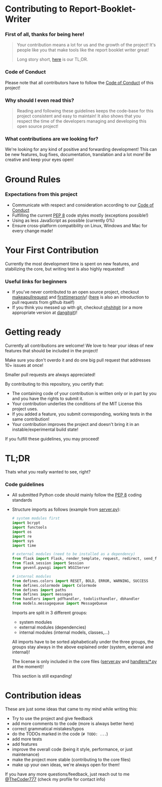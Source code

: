 # Contributing to Report-Booklet-Writer

### First of all, thanks for being here!

> Your contribution means a lot for us and the growth of the project! It's people like you that make tools like the report booklet writer great!
>
> Long story short, [here](#tl-dr) is our TL;DR.

### Code of Conduct

Please note that all contributors have to follow the [Code of Conduct](https://github.com/TheCoder777/Report-Booklet-Writer/blob/master/CODE_OF_CONDUCT.md) of this project!

### Why should I even read this?

> Reading and following these guidelines keeps the code-base for this project consistent and easy to maintain! It also shows that you respect the time of the developers managing and developing this open source project!

### What contributions are we looking for?

We're looking for any kind of positive and forwarding development! This can be new features, bug fixes, documentation, translation and a lot more! Be creative and keep your eyes open!

# Ground Rules

### Expectations from this project

- Communicate with respect and consideration according to our [Code of Conduct](https://github.com/TheCoder777/Report-Booklet-Writer/blob/master/CODE_OF_CONDUCT.md)
- Fulfilling the current [PEP 8][pep8] code styles mostly (exceptions possible!)
- Using as less JavaScript as possible (currently 0%)
- Ensure cross-platform compatibility on Linux, Windows and Mac for every change made!



# Your First Contribution

Currently the most development time is spent on new features, and stabilizing the core, but writing test is also highly requested!

### Useful links for beginners

- If you've never contributed to an open source project, checkout [makeapullrequest](http://makeapullrequest.com/) and [firsttimersonly](https://www.firsttimersonly.com/)! ([here](https://docs.github.com/en/free-pro-team@latest/github/collaborating-with-issues-and-pull-requests/about-pull-requests) is also an introduction to pull requests from github itself)
- If you think you messed up with git, checkout [ohshitgit](https://ohshitgit.com/) (or a more appropriate version at [dangitgit](https://dangitgit.com/))!

# Getting ready

Currently all contributions are welcome! We love to hear your ideas of new features that should be included in the project!

Make sure you don't overdo it and do one big pull request that addresses 10+ issues at once!

Smaller pull requests are always appreciated!

By contributing to this repository, you certify that:

- The containing code of your contribution is written only or in part by you and you have the rights to submit it.
- Your contribution underlies the conditions of the MIT License this project uses.
- If you added a feature, you submit corresponding, working tests in the same contribution!
- Your contribution improves the project and doesn't bring it in an instable/experimental build state!

If you fulfill these guidelines, you may proceed!

# TL;DR

Thats what you really wanted to see, right?

### Code guidelines

- All submitted Python code should mainly follow the [PEP 8][pep8] coding standards

- Structure imports as follows (example from [server.py][serverpy]):

  ```python
  # system modules first
  import bcrypt
  import functools
  import os
  import re
  import sys
  import time
  
  # external modules (need to be installed as a dependency)
  from flask import Flask, render_template, request, redirect, send_file, session, url_for, abort
  from flask_session import Session
  from gevent.pywsgi import WSGIServer
  
  # internal modules
  from defines.colors import RESET, BOLD, ERROR, WARNING, SUCCESS
  from defines.colormode import Colormode
  from defines import paths
  from defines import messages
  from handlers import pdfhandler, todolisthandler, dbhandler
  from models.messagequeue import MessageQueue
  ```

  Imports are split in 3 different groups:

  - system modules
  - external modules (dependencies)
  - internal modules (internal models, classes,...)

  All imports have to be sorted alphabetically under the three groups, the groups stay always in the above explained order (system, external and internal)!

  The license is only included in the core files ([server.py][serverpy] and [handlers/*.py][handlers] at the moment)!

  This section is still expanding!

# Contribution ideas

These are just some ideas that came to my mind while writing this:

- Try to use the project and give feedback
- add more comments to the code (more is always better here)
- correct grammatical mistakes/typos
- do the TODOs marked in the code (`# TODO: ...`)
- add more tests
- add features
- improve the overall code (being it style, performance, or just maintenance)
- make the project more stable (contributing to the core files)
- make up your own ideas, we're always open for them!

If you have any more questions/feedback, just reach out to me [@TheCoder777][author] (check my profile for contact info)

[pep8]: https://www.python.org/dev/peps/pep-0008/
[serverpy]: https://github.com/TheCoder777/Report-Booklet-Writer/blob/master/server.py
[author]: https://github.com/thecoder777
[handlers]: https://github.com/TheCoder777/Report-Booklet-Writer/tree/master/handlers